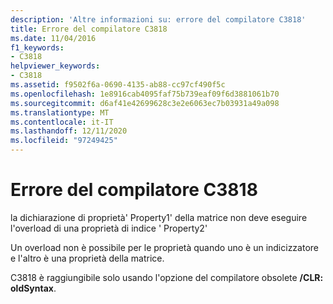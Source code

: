 ```yaml
---
description: 'Altre informazioni su: errore del compilatore C3818'
title: Errore del compilatore C3818
ms.date: 11/04/2016
f1_keywords:
- C3818
helpviewer_keywords:
- C3818
ms.assetid: f9502f6a-0690-4135-ab88-cc97cf490f5c
ms.openlocfilehash: 1e8916cab4095faf75b739eaf09f6d3881061b70
ms.sourcegitcommit: d6af41e42699628c3e2e6063ec7b03931a49a098
ms.translationtype: MT
ms.contentlocale: it-IT
ms.lasthandoff: 12/11/2020
ms.locfileid: "97249425"
---
```

# <a name="compiler-error-c3818"></a>Errore del compilatore C3818

la dichiarazione di proprietà' Property1' della matrice non deve eseguire l'overload di una proprietà di indice ' Property2'

Un overload non è possibile per le proprietà quando uno è un indicizzatore e l'altro è una proprietà della matrice.

C3818 è raggiungibile solo usando l'opzione del compilatore obsolete **/CLR: oldSyntax**.
